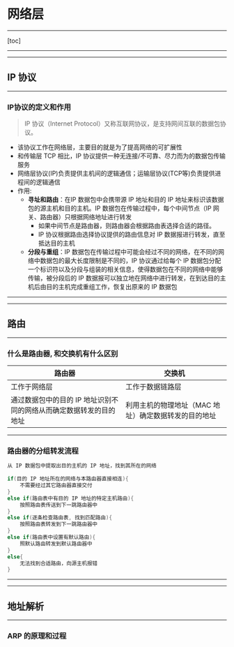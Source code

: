 # 网络层 #

---

[toc]

---

---

## IP 协议 ##

---

### IP协议的定义和作用 ###

> IP 协议（Internet Protocol）又称互联网协议，是支持网间互联的数据包协议。

- 该协议工作在网络层，主要目的就是为了提高网络的可扩展性
- 和传输层 TCP 相比，IP 协议提供一种无连接/不可靠、尽力而为的数据包传输服务
- 网络层协议(IP)负责提供主机间的逻辑通信；运输层协议(TCP等)负责提供进程间的逻辑通信
- 作用:
    - **寻址和路由**：在IP 数据包中会携带源 IP 地址和目的 IP 地址来标识该数据包的源主机和目的主机。IP 数据包在传输过程中，每个中间节点（IP 网关、路由器）只根据网络地址进行转发
        - 如果中间节点是路由器，则路由器会根据路由表选择合适的路径。
        - IP 协议根据路由选择协议提供的路由信息对 IP 数据报进行转发，直至抵达目的主机
    - **分段与重组**：IP 数据包在传输过程中可能会经过不同的网络，在不同的网络中数据包的最大长度限制是不同的，IP 协议通过给每个 IP 数据包分配一个标识符以及分段与组装的相关信息，使得数据包在不同的网络中能够传输，被分段后的 IP 数据报可以独立地在网络中进行转发，在到达目的主机后由目的主机完成重组工作，恢复出原来的 IP 数据包

---

---

## 路由 ##

---

### 什么是路由器, 和交换机有什么区别 ###

| 路由器                                                       | 交换机                                               |
| ------------------------------------------------------------ | ---------------------------------------------------- |
| 工作于网络层                                                 | 工作于数据链路层                                     |
| 通过数据包中的目的 IP 地址识别不同的网络从而确定数据转发的目的地址 | 利用主机的物理地址（MAC 地址）确定数据转发的目的地址 |

---

### 路由器的分组转发流程 ###

```c
从 IP 数据包中提取出目的主机的 IP 地址，找到其所在的网络
    
if(目的 IP 地址所在的网络与本路由器直接相连){
    不需要经过其它路由器直接交付
}
else if(路由表中有目的 IP 地址的特定主机路由){
    按照路由表传送到下一跳路由器中
}
else if(逐条检查路由表, 找到匹配路由){
    按照路由表转发到下一跳路由器中
}
else if(路由表中设置有默认路由){
    照默认路由转发到默认路由器中
}
else{
    无法找到合适路由，向源主机报错
}
```

---

---

## 地址解析 ##

---

### ARP 的原理和过程 ###

